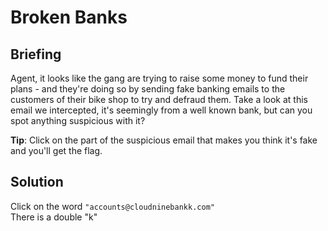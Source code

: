 # Broken Banks

## Briefing
Agent, it looks like the gang are trying to raise some money to fund their plans - and they're doing so by sending fake banking emails to the customers of their bike shop to try and defraud them. Take a look at this email we intercepted, it's seemingly from a well known bank, but can you spot anything suspicious with it?<br/>

**Tip**: Click on the part of the suspicious email that makes you think it's fake and you'll get the flag.


## Solution

Click on the word `"accounts@cloudninebankk.com"` <br/>
There is a double "k"
